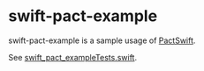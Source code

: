 # swift-pact-example

swift-pact-example is a sample usage of [PactSwift](https://github.com/surpher/PactSwift).

See [swift_pact_exampleTests.swift](https://github.com/elmetal/swift-pact-example/blob/main/swift-pact-example/swift-pact-exampleTests/swift_pact_exampleTests.swift).
